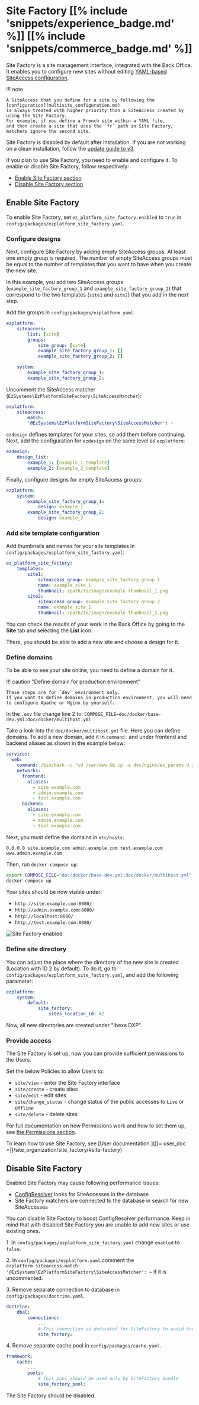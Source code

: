 # Site Factory [[% include 'snippets/experience_badge.md' %]] [[% include 'snippets/commerce_badge.md' %]]

Site Factory is a site management interface, integrated with the Back Office.
It enables you to configure new sites without editing [YAML-based SiteAccess configuration](multisite_configuration.md).

!!! note

    A SiteAccess that you define for a site by following the [configuration](multisite_configuration.md) 
    is always treated with higher priority than a SiteAccess created by using the Site Factory. 
    For example, if you define a French site within a YAML file,
    and then create a site that uses the `fr` path in Site Factory, matchers ignore the second site.

Site Factory is disabled by default after installation.
If you are not working on a clean installation, follow the [update guide to v3](../../updating/5_update_3.0.md#site-factory-upgrade).

If you plan to use Site Factory, you need to enable and configure it.
To enable or disable Site Factory, follow respectively:

- [Enable Site Factory section](#enable-site-factory)
- [Disable Site Factory section](#disable-site-factory)

## Enable Site Factory

To enable Site Factory, set `ez_platform_site_factory.enabled` to `true` in `config/packages/ezplatform_site_factory.yaml`.

### Configure designs

Next, configure Site Factory by adding empty SiteAccess groups. At least one empty group is required.
The number of empty SiteAccess groups must be equal to the number of templates that you want to have when you create the new site.

In this example, you add two SiteAccess groups (`example_site_factory_group_1` and `example_site_factory_group_2`)
that correspond to the two templates (`site1` and `site2`) that you add in the next step.

Add the groups in `config/packages/ezplatform.yaml`:

``` yaml
ezplatform:
    siteaccess:
        list: [site]
        groups:
            site_group: [site]
            example_site_factory_group_1: []
            example_site_factory_group_2: []

    system:
        example_site_factory_group_1:
        example_site_factory_group_2:
```

Uncomment the SiteAccess matcher (`EzSystems\EzPlatformSiteFactory\SiteAccessMatcher`):

``` yaml
ezplatform:
    siteaccess:
        match:
        '@EzSystems\EzPlatformSiteFactory\SiteAccessMatcher': ~
```

`ezdesign` defines templates for your sites, so add them before continuing.
Next, add the configuration for `ezdesign` on the same level as `ezplatform`:

``` yaml
ezdesign:
    design_list:
        example_1: [example_1_template]
        example_2: [example_2_template]
```

Finally, configure designs for empty SiteAccess groups:

``` yaml
ezplatform:
    system:
        example_site_factory_group_1:
            design: example_1
        example_site_factory_group_2:
            design: example_2
```

### Add site template configuration

Add thumbnails and names for your site templates in `config/packages/ezplatform_site_factory.yaml`:

```yaml
ez_platform_site_factory:
    templates:
        site1:
            siteaccess_group: example_site_factory_group_1
            name: example_site_1
            thumbnail: /path/to/image/example-thumbnail_1.png
        site2:
            siteaccess_group: example_site_factory_group_2
            name: example_site_2
            thumbnail: /path/to/image/example-thumbnail_2.png
```

You can check the results of your work in the Back Office by going to the **Site** tab and selecting the **List** icon.

There, you should be able to add a new site and choose a design for it.

### Define domains

To be able to see your site online, you need to define a domain for it.

!!! caution "Define domain for production environment"

    These steps are for `dev` environment only.
    If you want to define domains in production environment, you will need to configure Apache or Nginx by yourself.

In the `.env` file change line 2 to: `COMPOSE_FILE=doc/docker/base-dev.yml:doc/docker/multihost.yml`

Take a look into the `doc/docker/multihost.yml` file. Here you can define domains.
To add a new domain, add it in `command:` and under frontend and backend aliases as shown in the example below:

```yaml hl_lines="3 6 11"
services:
  web:
    command: /bin/bash -c "cd /var/www && cp -a doc/nginx/ez_params.d /etc/nginx && bin/vhost.sh --host-name=site.example.com --host-alias='admin.example.com test.example.com' --template-file=doc/nginx/vhost.template > /etc/nginx/conf.d/default.conf && nginx -g 'daemon off;'"
    networks:
      frontend:
        aliases:
          - site.example.com
          - admin.example.com
          - test.example.com
      backend:
        aliases:
          - site.example.com
          - admin.example.com
          - test.example.com
```

Next, you must define the domains in `etc/hosts`:

`0.0.0.0 site.example.com admin.example.com test.example.com www.admin.example.com`

Then, run `docker-compose up`:

```bash
export COMPOSE_FILE="doc/docker/base-dev.yml:doc/docker/multihost.yml"
docker-compose up
```       

Your sites should be now visible under:

- `http://site.example.com:8080/`
- `http://admin.example.com:8080/`
- `http://localhost:8080/`
- `http://test.example.com:8080/`

![Site Factory enabled](../img/site_factory_site_list.png "Site Factory enabled")

### Define site directory

You can adjust the place where the directory of the new site is created (Location with ID 2 by default).
To do it, go to `config/packages/ezplatform_site_factory.yaml`, and add the following parameter:

``` yaml
ezplatform:
    system:
        default:
            site_factory:
                sites_location_id: 42
```

Now, all new directories are created under "Ibexa DXP".

### Provide access

The Site Factory is set up, now you can provide sufficient permissions to the Users.

Set the below Policies to allow Users to:

- `site/view` - enter the Site Factory interface
- `site/create` - create sites
- `site/edit` - edit sites
- `site/change_status` - change status of the public accesses to `Live` or `Offline`
- `site/delete` - delete sites

For full documentation on how Permissions work and how to set them up, see [the Permissions section](../permissions.md).

To learn how to use Site Factory, see [User documentation.]([[= user_doc =]]/site_organization/site_factory/#site-factory)

## Disable Site Factory

Enabled Site Factory may cause following performance issues:

- [ConfigResolver](../config_dynamic.md#configresolver) looks for SiteAccesses in the database
- Site Factory matchers are connected to the database in search for new SiteAccesses

You can disable Site Factory to boost ConfigResolver performance.
Keep in mind that with disabled Site Factory you are unable to add new sites or use existing ones.

1\. In `config/packages/ezplatform_site_factory.yaml` change `enabled` to `false`.

2\. In `config/packages/ezplatform.yaml` comment the `ezplatform.siteaccess.match: '@EzSystems\EzPlatformSiteFactory\SiteAccessMatcher': ~` if it is uncommented.

3\. Remove separate connection to database in `config/packages/doctrine.yaml`.

``` yaml
doctrine:
    dbal:
        connections:
            ...
            # This connection is dedicated for SiteFactory to avoid known issues
            site_factory:
```

4\. Remove separate cache pool in `config/packages/cache.yaml`.

``` yaml
framework:
    cache:
        ...
        pools:
            # This pool should be used only by SiteFactory bundle
            site_factory_pool:
```

The Site Factory should be disabled.
